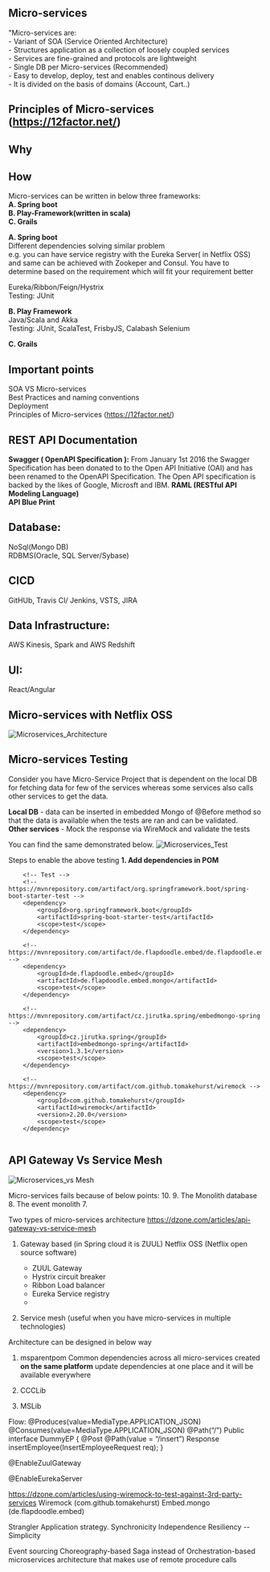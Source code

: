 ## Micro-services
   "Micro-services are:  
      - Variant of SOA (Service Oriented Architecture)  
      - Structures application as a collection of loosely coupled services  
      - Services are fine-grained and protocols are lightweight  
      - Single DB per Micro-services (Recommended)  
      - Easy to develop, deploy, test and enables continous delivery  
      - It is divided on the basis of domains (Account, Cart..)
	  									                      
## Principles of Micro-services (https://12factor.net/)

## Why

## How
Micro-services can be written in below three frameworks:  
 **A. Spring boot  
 B. Play-Framework(written in scala)  
 C. Grails**  
 
 **A. Spring boot**  
 Different dependencies solving similar problem  
 e.g. you can have service registry with the Eureka Server( in Netflix OSS) and same can be achieved with Zookeper and Consul.
 You have to determine based on the requirement which will fit your requirement better
  
 Eureka/Ribbon/Feign/Hystrix  
 Testing: JUnit  
 
 **B. Play Framework**  
 Java/Scala and Akka  
 Testing: JUnit, ScalaTest, FrisbyJS, Calabash Selenium  
 
 **C. Grails**


## Important points
 SOA VS Micro-services  
 Best Practices and naming conventions  
 Deployment  
 Principles of Micro-services (https://12factor.net/)
 
 
## REST API Documentation  
   **Swagger ( OpenAPI Specification ):** From January 1st 2016 the Swagger Specification has been donated to to the Open API Initiative (OAI) and has been renamed to the OpenAPI Specification. The Open API specification is backed by the likes of Google, Microsft and IBM.
   **RAML  (RESTful API Modeling Language)**    
   **API Blue Print**   
 
## Database:  
 NoSql(Mongo DB)  
 RDBMS(Oracle, SQL Server/Sybase)  
 
## CICD  
 GitHUb, Travis CI/ Jenkins, VSTS, JIRA   
 
## Data Infrastructure:  
 AWS Kinesis, Spark and AWS Redshift  
 
## UI:  
 React/Angular  

## Micro-services with Netflix OSS
![Microservices_Architecture](https://github.com/girirajvyas/resources/blob/main/Images/Microservices_Architecture.PNG)

## Micro-services Testing
 Consider you have Micro-Service Project that is dependent on the local DB for fetching data for few of the services whereas some services also calls other services to get the data.  
 
 **Local DB** - data can be inserted in embedded Mongo of @Before method so that the data is available when the tests are ran and can be validated.  
 **Other services** - Mock the response via WireMock and validate the tests  

 You can find the same demonstrated below. 
![Microservices_Test](https://github.com/girirajvyas/resources/blob/main/Images/Microservices_Testing.PNG)

Steps to enable the above testing
**1. Add dependencies in POM**
```mvn
	<!-- Test -->
	<!-- https://mvnrepository.com/artifact/org.springframework.boot/spring-boot-starter-test -->
	<dependency>
		<groupId>org.springframework.boot</groupId>
		<artifactId>spring-boot-starter-test</artifactId>
		<scope>test</scope>
	</dependency>

	<!-- https://mvnrepository.com/artifact/de.flapdoodle.embed/de.flapdoodle.embed.mongo -->
	<dependency>
		<groupId>de.flapdoodle.embed</groupId>
		<artifactId>de.flapdoodle.embed.mongo</artifactId>
		<scope>test</scope>
	</dependency>

	<!-- https://mvnrepository.com/artifact/cz.jirutka.spring/embedmongo-spring -->
	<dependency>
	    <groupId>cz.jirutka.spring</groupId>
	    <artifactId>embedmongo-spring</artifactId>
	    <version>1.3.1</version>
	    <scope>test</scope>
	</dependency>

	<!-- https://mvnrepository.com/artifact/com.github.tomakehurst/wiremock -->
	<dependency>
		<groupId>com.github.tomakehurst</groupId>
		<artifactId>wiremock</artifactId>
		<version>2.20.0</version>
		<scope>test</scope>
	</dependency>
		
```


## API Gateway Vs Service Mesh
![Microservices_vs Mesh](https://github.com/girirajvyas/resources/blob/main/Images/API_Gateway_Vs_Service_Mesh.PNG)
 

Micro-services fails because of below points:
10. 
9. The Monolith database
8. The event monolith 
7. 



Two types of micro-services architecture
https://dzone.com/articles/api-gateway-vs-service-mesh

1. Gateway based (in Spring cloud it is ZUUL)
   Netflix OSS (Netflix open source software)
     - ZUUL Gateway
	 - Hystrix circuit breaker
	 - Ribbon Load balancer
	 - Eureka Service registry
	 - 

2. Service mesh (useful when you have micro-services in multiple technologies)
   

Architecture can be designed in below way
1. msparentpom
   Common dependencies across all micro-services created **on the same platform**
   update dependencies at one place and it will be available everywhere   
   
2. CCCLib

3. MSLib

Flow:
@Produces(value=MediaType.APPLICATION_JSON)
@Consumes(value=MediaType.APPLICATION_JSON)
@Path(“/”)
Public  interface DummyEP {
      @Post
     @Path(value = “/insert”)
     Response insertEmployee(InsertEmployeeRequest req);
}


@EnableZuulGateway

@EnableEurekaServer

https://dzone.com/articles/using-wiremock-to-test-against-3rd-party-services
Wiremock (com.github.tomakehurst)
Embed.mongo (de.flapdoodle.embed)


Strangler Application strategy.
Synchronicity
Independence
Resiliency --
Simplicity

Event sourcing
Choreography-based Saga instead of Orchestration-based
microservices architecture that makes use of remote procedure calls
